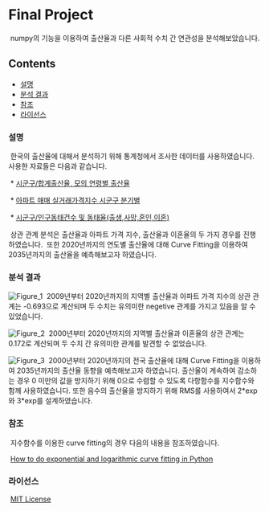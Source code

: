 # Final Project

​	numpy의 기능을 이용하여 출산율과 다른 사회적 수치 간 연관성을 분석해보았습니다.



## Contents

* [설명](#1)
* [분석 결과](#2)
* [참조](#3)
* [라이선스](#4)



### 설명 <a name="1"></a>

​	한국의 출산율에 대해서 분석하기 위해 통계청에서 조사한 데이터를 사용하였습니다.
​	사용한 자료들은 다음과 같습니다.

​	* [시군구/합계출산율, 모의 연령별 출산율](https://kosis.kr/statHtml/statHtml.do?orgId=101&tblId=DT_1B81A17&conn_path=I2)

​	* [아파트 매매 실거래가격지수 시군구 분기별](https://kosis.kr/statHtml/statHtml.do?orgId=408&tblId=DT_KAB_11672_S5)

​	* [시군구/인구동태건수 및 동태율(출생,사망,혼인,이혼)](https://kosis.kr/statHtml/statHtml.do?orgId=101&tblId=DT_1B8000I&conn_path=I2)

​	상관 관계 분석은 출산율과 아파트 가격 지수, 출산율과 이혼율의 두 가지 경우를 진행하였습니다.
​	또한 2020년까지의 연도별 출산율에 대해 Curve Fitting을 이용하여 2035년까지의 출산율을 예측해보고자 하였습니다.



### 분석 결과 <a name="2"></a>

![Figure_1](https://user-images.githubusercontent.com/70771742/146911624-1a9b5ef9-28be-49b3-8611-32d190aee5bf.png)
​	2009년부터 2020년까지의 지역별 출산율과 아파트 가격 지수의 상관 관계는 -0.693으로 계산되며 두 수치는 유의미한 negetive 관계를 가지고 있음을 알 수 있었습니다.

![Figure_2](https://user-images.githubusercontent.com/70771742/146911618-0c479859-6cc7-47a8-a334-e2a40ee39496.png)
​	2000년부터 2020년까지의 지역별 출산율과 이혼율의 상관 관계는 0.172로 계산되며 두 수치 간 유의미한 관계를 발견할 수 없었습니다.

![Figure_3](https://user-images.githubusercontent.com/70771742/146911622-9b87bee6-4172-448a-b405-a19a34cb8d2f.png)
​	2000년부터 2020년까지의 전국 출산율에 대해 Curve Fitting을 이용하여 2035년까지의 출산율 동향을 예측해보고자 하였습니다. 출산율이 계속하여 감소하는 경우 0 미만의 값을 방지하기 위해 0으로 수렴할 수 있도록 다항함수를 지수함수와 함께 사용하였습니다. 또한 음수의 출산율을 방지하기 위해 RMS를 사용하여서 2&#42;exp와 3&#42;exp를 설계하였습니다.



### 참조 <a name="3"></a>

​	지수함수를 이용한 curve fitting의 경우 다음의 내용을 참조하였습니다.

​	[How to do exponential and logarithmic curve fitting in Python](https://www.kite.com/python/answers/how-to-do-exponential-and-logarithmic-curve-fitting-in-python)



### 라이선스 <a name="4"></a>

​	[MIT License](http://opensource.org/licenses/MIT)
